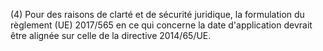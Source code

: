 (4) Pour des raisons de clarté et de sécurité juridique, la formulation du règlement (UE) 2017/565 en ce qui concerne la date d'application devrait être alignée sur celle de la directive 2014/65/UE.